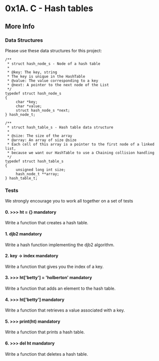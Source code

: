 <h1 class="gap">0x1A. C - Hash tables</h1>
<h2>More Info</h2>

<h3>Data Structures</h3>

<p>Please use these data structures for this project:</p>

<pre><code>/**
 * struct hash_node_s - Node of a hash table
 *
 * @key: The key, string
 * The key is unique in the HashTable
 * @value: The value corresponding to a key
 * @next: A pointer to the next node of the List
 */
typedef struct hash_node_s
{
     char *key;
     char *value;
     struct hash_node_s *next;
} hash_node_t;

/**
 * struct hash_table_s - Hash table data structure
 *
 * @size: The size of the array
 * @array: An array of size @size
 * Each cell of this array is a pointer to the first node of a linked list,
 * because we want our HashTable to use a Chaining collision handling
 */
typedef struct hash_table_s
{
     unsigned long int size;
     hash_node_t **array;
} hash_table_t;
</code></pre>

<h3>Tests</h3>

<p>We strongly encourage you to work all together on a set of tests</p>

 <h4 class="task">
    0. &gt;&gt;&gt; ht = {}
      <span class="alert alert-warning mandatory-optional">
        mandatory
      </span>
  </h4>

  <p>Write a function that creates a hash table.</p>

 <h4 class="task">
    1. djb2
      <span class="alert alert-warning mandatory-optional">
        mandatory
      </span>
  </h4>

  <p>Write a hash function implementing the djb2 algorithm.</p>

<h4 class="task">
    2. key -&gt; index
      <span class="alert alert-warning mandatory-optional">
        mandatory
      </span>
  </h4>

  <p>Write a function that gives you the index of a key.</p>

  <h4 class="task">
    3. &gt;&gt;&gt; ht[&#39;betty&#39;] = &#39;holberton&#39;
      <span class="alert alert-warning mandatory-optional">
        mandatory
      </span>
  </h4>

  <p>Write a function that adds an element to the hash table.</p>

<h4 class="task">
    4. &gt;&gt;&gt; ht[&#39;betty&#39;]
      <span class="alert alert-warning mandatory-optional">
        mandatory
      </span>
  </h4>

  <p>Write a function that retrieves a value associated with a key.</p>

<h4 class="task">
    5. &gt;&gt;&gt; print(ht)
      <span class="alert alert-warning mandatory-optional">
        mandatory
      </span>
  </h4>

  <p>Write a function that prints a hash table.</p>

 <h4 class="task">
    6. &gt;&gt;&gt; del ht
      <span class="alert alert-warning mandatory-optional">
        mandatory
      </span>
  </h4>

  <p>Write a function that deletes a hash table.</p>
